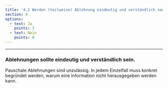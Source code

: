 ```yaml
---
title: '4.2 Werden (teilweise) Ablehnung eindeutig und verständlich sowie konkret auf den Einzelfall bezogen begründet?'
section: 4
options:
  - text: Ja
    points: 3
  - text: Nein
    points: 0
---
```


---

### Ablehnungen sollte eindeutig und verständlich sein.

Pauschale Ablehnungen sind unzulässig. In jedem Einzelfall muss konkret begründet werden, warum eine Information nicht herausgegeben werden kann.
